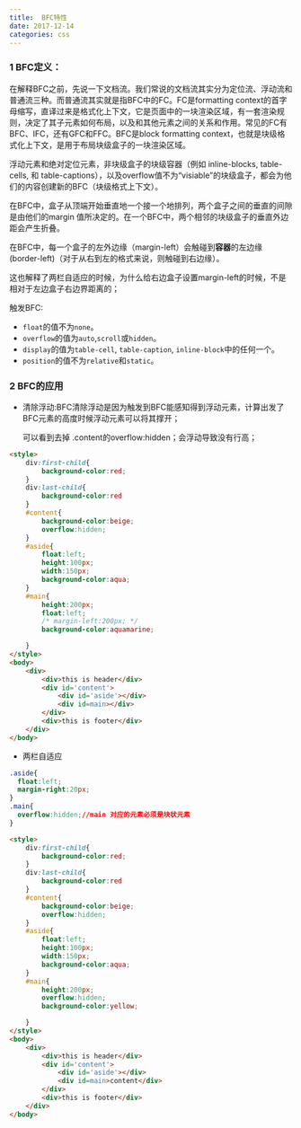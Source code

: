 ```yaml
---
title:  BFC特性
date: 2017-12-14
categories: css
---
```


### 1 BFC定义：

在解释BFC之前，先说一下文档流。我们常说的文档流其实分为定位流、浮动流和普通流三种。而普通流其实就是指BFC中的FC。FC是formatting context的首字母缩写，直译过来是格式化上下文，它是页面中的一块渲染区域，有一套渲染规则，决定了其子元素如何布局，以及和其他元素之间的关系和作用。常见的FC有BFC、IFC，还有GFC和FFC。BFC是block formatting context，也就是块级格式化上下文，是用于布局块级盒子的一块渲染区域。

浮动元素和绝对定位元素，非块级盒子的块级容器（例如 inline-blocks, table-cells, 和 table-captions），以及overflow值不为“visiable”的块级盒子，都会为他们的内容创建新的BFC（块级格式上下文）。

在BFC中，盒子从顶端开始垂直地一个接一个地排列，两个盒子之间的垂直的间隙是由他们的margin 值所决定的。在一个BFC中，两个相邻的块级盒子的垂直外边距会产生折叠。

在BFC中，每一个盒子的左外边缘（margin-left）会触碰到**容器**的左边缘(border-left)（对于从右到左的格式来说，则触碰到右边缘）。

这也解释了两栏自适应的时候，为什么给右边盒子设置margin-left的时候，不是相对于左边盒子右边界距离的；

触发BFC:

- `float`的值不为`none`。
- `overflow`的值为`auto`,`scroll`或`hidden`。
- `display`的值为`table-cell`, `table-caption`, `inline-block`中的任何一个。
- `position`的值不为`relative`和`static`。

### 2 BFC的应用

* 清除浮动:BFC清除浮动是因为触发到BFC能感知得到浮动元素，计算出发了BFC元素的高度时候浮动元素可以将其撑开；

  可以看到去掉 .content的overflow:hidden；会浮动导致没有行高；

```html
<style>
    div:first-child{
        background-color:red;
    }
    div:last-child{
        background-color:red
    }
    #content{
        background-color:beige;
        overflow:hidden;
    }
    #aside{
        float:left;
        height:100px;
        width:150px;
        background-color:aqua;
    }
    #main{
        height:200px;
        float:left;
        /* margin-left:200px; */
        background-color:aquamarine;

    }
</style>
<body>
    <div>
        <div>this is header</div>
        <div id='content'>
            <div id='aside'></div>
            <div id=main></div>
        </div>
        <div>this is footer</div>
    </div>
</body>
```

* 两栏自适应

```css
.aside{
  float:left;
  margin-right:20px;
}
.main{
  overflow:hidden;//main 对应的元素必须是块状元素
}
```

```html
<style>
    div:first-child{
        background-color:red;
    }
    div:last-child{
        background-color:red
    }
    #content{
        background-color:beige;
        overflow:hidden;
    }
    #aside{
        float:left;
        height:100px;
        width:150px;
        background-color:aqua;
    }
    #main{
        height:200px;
        overflow:hidden;        
        background-color:yellow;

    }
</style>
<body>
    <div>
        <div>this is header</div>
        <div id='content'>
            <div id='aside'></div>
            <div id=main>content</div>
        </div>
        <div>this is footer</div>
    </div>
</body>
```


